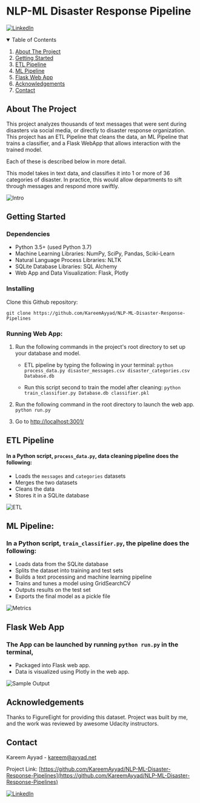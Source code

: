 
# NLP-ML Disaster Response Pipeline
[![LinkedIn][linkedin-shield]][linkedin-url]
<!-- TABLE OF CONTENTS -->
<details open="open">
  <summary>Table of Contents</summary>
  <ol>
    <li>
      <a href="#about-the-project">About The Project</a>
    </li>
    <li>
      <a href="#getting-started">Getting Started</a>
    </li>
    <li>
      <a href="#etl-pipeline">ETL Pipeline</a>
    </li>
    <li>
    <a href="#ml-pipeline">ML Pipeline</a>
  </li>
 <li>
 <a href="#flask-web-app">Flask Web App</a>
 </li>
  <li>
 <a href="#acknowledgements">Acknowledgements</a>
 </li>
 <li><a href="#contact">Contact</a></li>
  </ol>
</details>

## About The Project
This project analyzes thousands of text messages that were sent during disasters via social media, or directly to disaster response organization. 
This project has an ETL Pipeline that cleans the data, an ML Pipeline that trains a classifier, and a Flask WebApp that allows interaction with the trained model. 

Each of these is described below in more detail.

This model takes in text data, and classifies it into 1 or more of 36 categories of disaster. In practice, this would allow departments to sift through messages and respond more swiftly.

![Intro](screenshots/main_page.png)

## Getting Started
### Dependencies
-   Python 3.5+ (used Python 3.7)
-   Machine Learning Libraries: NumPy, SciPy, Pandas, Sciki-Learn
-   Natural Language Process Libraries: NLTK
-   SQLite Database Libraries: SQL Alchemy
-   Web App and Data Visualization: Flask, Plotly

### Installing

Clone this Github repository:

```
git clone https://github.com/KareemAyyad/NLP-ML-Disaster-Response-Pipelines
```
### Running Web App:

1.  Run the following commands in the project's root directory to set up your database and model.
    
    -   ETL pipeline by typing the following in your terminal:
`python process_data.py disaster_messages.csv disaster_categories.csv Database.db`

    -  Run this script second to train the model after cleaning:
`python train_classifier.py Database.db classifier.pkl`

2.  Run the following command in the root directory to launch the web app.  `python run.py`
    
3.  Go to  [http://localhost:3001/](http://localhost:3001/)
## ETL Pipeline

#### In a Python script,  `process_data.py`, data cleaning pipeline does the following:


-   Loads the  `messages`  and  `categories`  datasets
-   Merges the two datasets
-   Cleans the data
-   Stores it in a SQLite database

![ETL](screenshots/etl.png)

#### 


## ML Pipeline:

### In a Python script, `train_classifier.py`, the pipeline does the following:
-   Loads data from the SQLite database
-   Splits the dataset into training and test sets
-   Builds a text processing and machine learning pipeline
-   Trains and tunes a model using GridSearchCV
-   Outputs results on the test set
-   Exports the final model as a pickle file




![Metrics](screenshots/metrics.png)


## Flask Web App
### The App can be launched by running `python run.py` in the terminal,
 - Packaged into Flask web app.
 - Data is visualized using Plotly in the web app.


![Sample Output](screenshots/sample_output.png)


<!-- Acknowledgements -->
## Acknowledgements
Thanks to FigureEight for providing this dataset.
Project was built by me, and the work was reviewed by awesome Udacity instructors.


<!-- CONTACT -->
## Contact

Kareem Ayyad - kareem@ayyad.net

Project Link: [https://github.com/KareemAyyad/NLP-ML-Disaster-Response-Pipelines](https://github.com/KareemAyyad/NLP-ML-Disaster-Response-Pipelines)

[![LinkedIn][linkedin-shield]][linkedin-url]

[linkedin-shield]: https://img.shields.io/badge/-LinkedIn-black.svg?style=for-the-badge&logo=linkedin&colorB=555
[linkedin-url]: https://www.linkedin.com/in/kareemayyad/